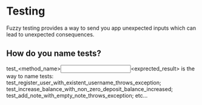 # Testing

Fuzzy testing provides a way to send you app unexpected inputs which can lead to unexpected consequences.

## How do you name tests?

test_<method_name>_<input>_<exprected_result> is the way to name tests:
test_register_user_with_existent_username_throws_exception;
test_increase_balance_with_non_zero_deposit_balance_increased;
test_add_note_with_empty_note_throws_exception;
etc...

